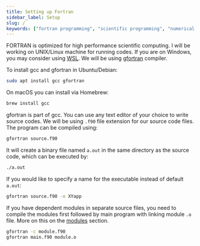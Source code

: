 ```yaml
---
title: Setting up Fortran
sidebar_label: Setup
slug: /
keywords: ["fortran programming", "scientific programming", "numerical programming", "numerical integration"]
---
```


FORTRAN is optimized for high performance scientific computing. I will be
working on UNIX/<wbr/>Linux machine for running codes. If you are on Windows,
you may consider using [WSL](https://docs.microsoft.com/en-us/windows/wsl/). We
will be using [gfortran](https://gcc.gnu.org/fortran/) compiler.

To install gcc and gfortran in Ubuntu/<wbr/>Debian:
```bash
sudo apt install gcc gfortran
```

On macOS you can install via Homebrew:
```bash
brew install gcc
```

gfortran is part of gcc. You can use any text editor of your choice to write
source codes. We will be using `.f90` file extension for our source code files.
The program can be compiled using:
```bash
gfortran source.f90
```

It will create a binary file named `a.out` in the same directory as the source
code, which can be executed by:
```bash
./a.out
```

If you would like to specify a name for the executable instead of default
`a.out`:
```bash
gfortran source.f90 -o XYapp
```

If you have dependent modules in separate source files, you need to compile the
modules first followed by main program with linking module `.o` file. More on
this on the [modules](./modules.mdx) section.

```bash
gfortran -c module.f90
gfortran main.f90 module.o
```
